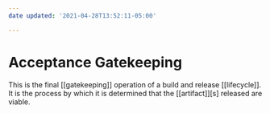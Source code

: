 ```yaml
---
date updated: '2021-04-28T13:52:11-05:00'

---
```


# Acceptance Gatekeeping

This is the final [[gatekeeping]] operation of a build and release [[lifecycle]].  It is the process by which it is determined that the [[artifact]][s] released are viable.

